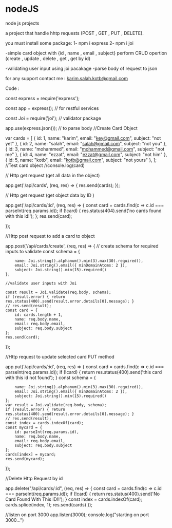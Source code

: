 # nodeJS
node js projects 

a project that handle hhtp requests (POST , GET , PUT , DELETE).

you must install some package:
1- npm i express
2- npm i joi

-simple card object with {id , name , email , subject}
perform CRUD opertion (create , update , delete , get  , get by id)

-validating user input using joi pacakage 
-parse body of request to json

for any support contact me : karim.salah.kotb@gmail.com



Code :




const express = require('express');

const app = express(); // for restful services

const Joi = require('joi'); // validator package

app.use(express.json()); // to parse body
//Create Card Object

var cards = [
    { id: 1, name: "karim", email: "key@gmail.com", subject: "not yet" },
    { id: 2, name: "salah", email: "salah@gmail.com", subject: "not you" },
    { id: 3, name: "mohammed", email: "mohammed@gmail.com", subject: "not me" },
    { id: 4, name: "ezzat", email: "ezzat@gmail.com", subject: "not him" },
    { id: 5, name: "kotb", email: "kotb@gmail.com", subject: "not yours" },
];
//Test card object
//console.log(card)

// Http get request (get all data in the object)

app.get('/api/cards', (req, res) => {
    res.send(cards);
});


// Http get request (get object  data by ID )

app.get('/api/cards/:id', (req, res) => {
    const card = cards.find(c => c.id === parseInt(req.params.id));
    if (!card) { res.status(404).send('no cards found with this id!'); };
    res.send(card);

});

//Http post request to add a card to object 

app.post('/api/cards/create', (req, res) => {
    // create schema for required inputs to validate 
    const schema = {

        name: Joi.string().alphanum().min(3).max(30).required(),
        email: Joi.string().email({ minDomainAtoms: 2 }),
        subject: Joi.string().min(15).required()
    };
    
    //validate user inputs with Joi
    
    const result = Joi.validate(req.body, schema);
    if (result.error) { return res.status(400).send(result.error.details[0].message); }
    // res.send(result);
    const card = {
        id: cards.length + 1,
        name: req.body.name,
        email: req.body.email,
        subject: req.body.subject
    };
    res.send(card);

});

//Http request to update selected card PUT method

app.put('/api/cards/:id', (req, res) => {
    const card = cards.find(c => c.id === parseInt(req.params.id));
    if (!card) { return res.status(400).send('this card with this id not found'); }
    const schema = {

        name: Joi.string().alphanum().min(3).max(30).required(),
        email: Joi.string().email({ minDomainAtoms: 2 }),
        subject: Joi.string().min(15).required()
    };
    var result = Joi.validate(req.body, schema);
    if (result.error) { return res.status(400).send(result.error.details[0].message); }
    // res.send(result);
    const index = cards.indexOf(card);
    const mycard = {
        id: parseInt(req.params.id),
        name: req.body.name,
        email: req.body.email,
        subject: req.body.subject
    };
    cards[index] = mycard;
    res.send(mycard);

});


//Delete Http Request by id

app.delete("/api/cards/:id", (req, res) => {
    const card = cards.find(c => c.id === parseInt(req.params.id));
    if (!card) { return res.status(400).send('No Card Found With This ID!!'); }
    const index = cards.indexOf(card);
    cards.splice(index, 1);
    res.send(cards)
});






//listen on port 3000
app.listen(3000);
console.log("starting on port 3000...")


